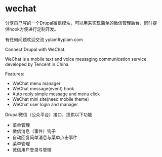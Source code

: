 wechat
======

分享自己写的一个Drupal微信模块，可以用来实现简单的微信管理后台，同时提供hook方便进行定制开发。

有任何问题欢迎交流 yplam#yplam.com


Connect Drupal with WeChat.

WeChat is a mobile text and voice messaging communication service developed by Tencent in China.

Features:

- WeChat menu manager
- WeChat message(event) hook
- Auto reply simple message and menu click
- WeChat mini site(need mobile theme)
- WeChat user login and manager


Drupal微信（公众平台）接口，提供以下功能

- 菜单管理
- 微信消息（事件）钩子
- 自动回复简单消息与菜单点击事件
- 菜单管理
- 微信用户登录与管理
